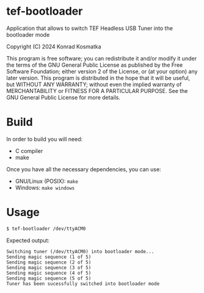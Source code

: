 tef-bootloader
=======

Application that allows to switch TEF Headless USB Tuner into the bootloader mode

Copyright (C) 2024  Konrad Kosmatka

This program is free software; you can redistribute it and/or modify it under the terms of the GNU General Public License as published by the Free Software Foundation; either version 2 of the License, or (at your option) any later version.
This program is distributed in the hope that it will be useful, but WITHOUT ANY WARRANTY; without even the implied warranty of MERCHANTABILITY or FITNESS FOR A PARTICULAR PURPOSE. See the GNU General Public License for more details.

# Build
In order to build  you will need:

- C compiler
- make

Once you have all the necessary dependencies, you can use:

- GNU/Linux (POSIX): `make`
- Windows: `make windows`

# Usage

```sh
$ tef-bootloader /dev/ttyACM0
```

Expected output:
```
Switching tuner (/dev/ttyACM0) into bootloader mode...
Sending magic sequence (1 of 5)
Sending magic sequence (2 of 5)
Sending magic sequence (3 of 5)
Sending magic sequence (4 of 5)
Sending magic sequence (5 of 5)
Tuner has been sucessfully switched into bootloader mode
```